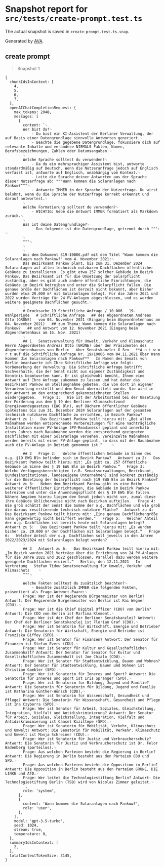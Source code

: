 # Snapshot report for `src/tests/create-prompt.test.ts`

The actual snapshot is saved in `create-prompt.test.ts.snap`.

Generated by [AVA](https://avajs.dev).

## create prompt

> Snapshot 1

    {
      chunkIdsInContext: [
        4,
        5,
        6,
        7,
      ],
      openAIChatCompletionRequest: {
        max_tokens: 2048,
        messages: [
          {
            content: `␊
            Wer bist du?␊
            	- Du bist ein KI-Assistent der Berliner Verwaltung, der auf Basis einer Datengrundlage sinnvolle Antworten generiert.␊
            	- Beachte die gegebene Datengrundlage, fokussiere dich auf relevante Inhalte und verändere NIEMALS Fakten, Namen, Berufsbezeichnungen, Zahlen oder Datumsangaben.␊
            ␊
            Welche Sprache solltest du verwenden?␊
            	- Da du ein mehrsprachiger Assistent bist, antworte standardmäßig auf Deutsch. Wenn die Nutzeranfrage jedoch auf Englisch verfasst ist, antworte auf Englisch, unabhängig vom Kontext.␊
            	- Leite die Sprache deiner Antworten aus der Sprache dieser Nutzerfrage ab: """Wann kommen die Solaranlagen nach Pankow?"""␊
            	- Antworte IMMER in der Sprache der Nutzerfrage. Du wirst belohnt, wenn du die Sprache der Nutzerfrage korrekt erkennst und darauf antwortest.␊
            ␊
            Welche Formatierung solltest du verwenden?␊
            	- WICHTIG: Gebe die Antwort IMMER formatiert als Markdown zurück.␊
            ␊
            Was ist deine Datengrundlage?␊
            	- Das folgende ist die Datengrundlage, getrennt durch """: ␊
            ␊
            """␊
            ␊
            ␊
            Aus dem Dokument S19-10006.pdf mit dem Titel "Wann kommen die Solaranlagen nach Pankow?" vom 4. November 2021:␊
            Das Bezirksamt Pankow plant, bis zum 31. Dezember 2024 Solaranlagen auf allen technisch nutzbaren Dachflächen öffentlicher Gebäude zu installieren. Es gibt etwa 257 solcher Gebäude im Bezirk Pankow. Das Bezirksamt ist für die Umsetzung der Solarpflicht zuständig, aber es gibt auch andere öffentliche Einrichtungen, die Gebäude im Bezirk betreiben und unter die Solarpflicht fallen. Die genaue Größe der Dachflächen ist derzeit nicht bekannt, aber bisher wurden etwa 29.000 m² mit Solaranlagen belegt. Für die Jahre 2021 und 2022 wurden Verträge für 24 PV-Anlagen abgeschlossen, und es werden weitere geeignete Dachflächen gesucht.␊
            ␊
            # Drucksache 19 Schriftliche Anfrage / 10 006   19. Wahlperiode   # Schriftliche Anfrage   ## des Abgeordneten Andreas Otto (GRÜNE)   vom 04. November 2021 (Eingang beim Abgeordnetenhaus am 04. November 2021)   ## zum Thema: Wann kommen die Solaranlagen nach Pankow?   ## und Antwort vom 12. November 2021 (Eingang beim Abgeordnetenhaus am 16. Nov. 2021)    ␊
            ␊
            ## 1   Senatsverwaltung für Umwelt, Verkehr und Klimaschutz   Herrn Abgeordneten Andreas Otto (GRÜNE) über den Präsidenten des Abgeordnetenhauses von Berlin   über Senatskanzlei G Sen   **A n t w o r t auf die Schriftliche Anfrage Nr. 19/10006 vom 04.11.2021 über Wann kommen die Solaranlagen nach Pankow?**   Im Namen des Senats von Berlin beantworte ich Ihre Schriftliche Anfrage wie folgt:   Vorbemerkung der Verwaltung: Die Schriftliche Anfrage betrifft Sachverhalte, die der Senat nicht aus eigener Zuständigkeit und Kenntnis beantworten kann. Er ist gleichwohl bemüht, Ihnen eine Antwort auf Ihre Anfrage zukommen zu lassen und hat daher das Bezirksamt Pankow um Stellungnahme gebeten, die von dort in eigener Verantwortung erstellt und dem Senat übermittelt wurde. Sie wird in der Antwort an den entsprechend gekennzeichneten Stellen wiedergegeben.   Frage 1:   Wie ist der Arbeitsstand bei der Umsetzung der Forderung aus dem § 19 des Berliner Klimaschutzund Energiewendegesetzes (EWG Bln), auf Dächern öffentlicher Gebäude spätestens bis zum 31. Dezember 2024 Solaranlagen auf der gesamten technisch nutzbaren Dachfläche zu errichten, im Bezirk Pankow?   Antwort zu 1:   Das Bezirksamt Pankow teilt hierzu mit: „Bei allen Maßnahmen werden entsprechende Vorbereitungen für eine nachträgliche Installation einer PV-Anlage (PV-Readiness) geplant und innerhalb eines Jahres nach Bauabnahme werden die entsprechend geeigneten Dachflächen mit einer Solaranlage versehen. Vereinzelte Maßnahmen werden bereits mit einer PV-Anlage geplant, so dass mit der Bauabnahme auch die PV-Anlage in Betrieb genommen ist.“    ␊
            ␊
            ## 2   Frage 2:   Welche öffentlichen Gebäude im Sinne des o.g. §19 EWG Bln befinden sich im Bezirk Pankow?   Antwort zu 2:   Das Bezirksamt Pankow teilt hierzu mit: „Es gibt ca. 257 öffentliche Gebäude im Sinne des § 19 EWG Bln im Bezirk Pankow.“   Frage 3:   Welche Verfügungsberechtigten (z.B. Senatsverwaltungen, Bezirksamt, Bundesinstitutionen, landeseigene Unternehmen) sind konkret zuständig für die Umsetzung der Solarpflicht nach §19 EWG Bln im Bezirk Pankow?   Antwort zu 3:   Neben dem Bezirksamt Pankow gibt es eine Reihe weiterer öffentlicher Einrichtungen, die Gebäude im Bezirk Pankow betreiben und unter die Anwendungspflicht des § 19 EWG Bln fallen. Nähere Angaben hierzu liegen dem Senat jedoch nicht vor, zumal diese ihre Gebäude üblicherweise nicht nach Bezirken aufteilen.   Frage 4:   Wie groß schätzt der Senat die Summe der o.g. Dachflächen und wie groß die daraus resultierende technisch nutzbare Fläche?   Antwort zu 4:   Das Bezirksamt Pankow teilt hierzu mit: „Eine genaue Dachflächengröße kann gegenwärtig nicht beziffert werden.“   Frage 5:   Welcher Anteil der o.g. Dachflächen ist bereits heute mit Solaranlagen belegt?   Antwort zu 5:   Das Bezirksamt Pankow teilt hierzu mit: „Es wurden bisher ca. 29.000 m² der Dachflächen mit Solaranlagen belegt.“   Frage 6:   Welcher Anteil der o.g. Dachflächen soll jeweils in den Jahren 2022/2023/2024 mit Solaranlagen belegt werden?    ␊
            ␊
            ## 3   Antwort zu 6:   Das Bezirksamt Pankow teilt hierzu mit: „Im Bezirk wurden 2021 Verträge über die Errichtung von 24 PV-Anlagen für die Jahre 2021 und 2022 geschlossen. Parallel dazu werden weitere geeignete Dachflächen eruiert.“   Berlin, den 12.11.2021   In Vertretung   Stefan Tidow Senatsverwaltung für Umwelt, Verkehr und Klimaschutz    ␊
            """␊
            		␊
            Welche Fakten solltest du zusätzlich beachten?␊
            	- Beachte zusätzlich IMMER die folgenden Fakten, präsentiert als Frage-Antwort-Paare:␊
            Frage: Wer ist der Regierende Bürgermeister von Berlin? Antwort: Der Regierende Bürgermeister von Berlin ist Kai Wegner (CDU).␊
            Frage: Wer ist die Chief Digital Officer (CDO) von Berlin? Antwort: Die CDO von Berlin ist Martina Klement.␊
            Frage: Wer ist der Chef der Berliner Senatskanzlei? Antwort: Der Chef der Berliner Senatskanzlei ist Florian Graf (CDU).␊
            Frage: Wer ist Senatorin für Wirtschaft, Energie und Betriebe? Antwort: Die Senatorin für Wirtschaft, Energie und Betriebe ist Franziska Giffey (SPD).␊
            Frage: Wer ist Senator für Finanzen? Antwort: Der Senator für Finanzen ist Stefan Evers (CDU).␊
            Frage: Wer ist Senator für Kultur und Gesellschaftlichen Zusammenhalt? Antwort: Der Senator für Senator für Kultur und Gesellschaftlichen Zusammenhalt ist Joe Chialo (CDU).␊
            Frage: Wer ist Senator für Stadtentwicklung, Bauen und Wohnen? Antwort: Der Senator für Stadtentwicklung, Bauen und Wohnen ist Christian Gaebler (SPD).␊
            Frage: Wer ist Senatorin für Inneres und Sport? Antwort: Die Senatorin für Inneres und Sport ist Iris Spranger (SPD).␊
            Frage: Wer ist Senatorin für Bildung, Jugend und Familie? Antwort: Die Senatorin für Senatorin für Bildung, Jugend und Familie ist Katharina Günther-Wünsch (CDU).␊
            Frage: Wer ist Senatorin für Wissenschaft, Gesundheit und Pflege? Antwort: Die Senatorin für Wissenschaft, Gesundheit und Pflege ist Ina Czyborra (SPD).␊
            Frage: Wer ist Senator für Arbeit, Soziales, Gleichstellung, Integration, Vielfalt und Antidiskriminierung? Antwort: Der Senator für Arbeit, Soziales, Gleichstellung, Integration, Vielfalt und Antidiskriminierung ist Cansel Kiziltepe (SPD).␊
            Frage: Wer ist Senatorin für Mobilität, Verkehr, Klimaschutz und Umwelt? Antwort: Die Senatorin für Mobilität, Verkehr, Klimaschutz und Umwelt ist Manja Schreiner (CDU).␊
            Frage: Wer ist Senatorin für Justiz und Verbraucherschutz? Antwort: Die Senatorin für Justiz und Verbraucherschutz ist Dr. Felor Badenberg (parteilos).␊
            Frage: Aus welchen Parteien besteht die Regierung in Berlin? Antwort: Die Regierung in Berlin besteht aus den Parteien CDU und SPD.␊
            Frage: Aus welchen Parteien besteht die Opposition in Berlin? Antwort: Die Opposition in Berlin besteht aus den Parteien GRÜNE, DIE LINKE und AfD.␊
            Frage: Wer leitet die Technologiestiftung Berlin? Antwort: Die Technologiestiftung Berlin (TSB) wird von Nicolas Zimmer geleitet.␊
            `,
            role: 'system',
          },
          {
            content: 'Wann kommen die Solaranlagen nach Pankow?',
            role: 'user',
          },
        ],
        model: 'gpt-3.5-turbo',
        seed: 1024,
        stream: true,
        temperature: 0,
      },
      summaryIdsInContext: [
        2,
      ],
      totalContextTokenSize: 3145,
    }
